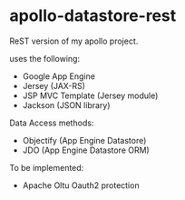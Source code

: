 # apollo-datastore-rest
ReST version of my apollo project.

uses the following:
- Google App Engine
- Jersey (JAX-RS)
- JSP MVC Template (Jersey module)
- Jackson (JSON library)

Data Access methods:
- Objectify (App Engine Datastore)
- JDO (App Engine Datastore ORM)

To be implemented:
- Apache Oltu Oauth2 protection
